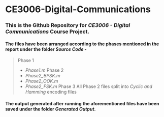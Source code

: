 # CE3006-Digital-Communications

### This is the Github Repository for _CE3006 - Digital Communications_ Course Project. 
#### The files have been arranged according to the phases mentioned in the report under the folder _Source Code_ - 
> Phase 1
>   - _Phase1.m_
> Phase 2
>   - _Phase2_BPSK.m_
>   - _Phase2_OOK.m_
>   - _Phase2_FSK.m_
> Phase 3
>   All Phase 2 files split into _Cyclic and Hamming_ encoding files

#### The output generated after running the aforementioned files have been saved under the folder _Generated Output_.
